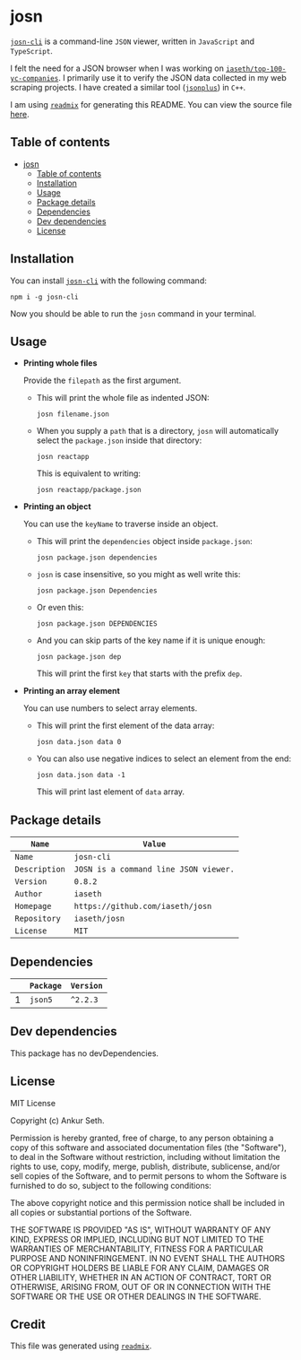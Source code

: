 
# josn
[`josn-cli`](https://www.npmjs.com/package/josn-cli) is a command-line `JSON` viewer, written in `JavaScript` and `TypeScript`.

I felt the need for a JSON browser when I was working on [`iaseth/top-100-yc-companies`](https://github.com/iaseth/top-100-yc-companies).
I primarily use it to verify the JSON data collected in my web scraping projects.
I have created a similar tool ([`jsonplus`](https://github.com/iaseth/jsonplus)) in `C++`.

I am using [`readmix`](https://github.com/iaseth/readmix) for generating this README.
You can view the source file [here](https://github.com/iaseth/josn/blob/master/README.md.rx).


## Table of contents
* [josn](#josn)
    * [Table of contents](#table-of-contents)
    * [Installation](#installation)
    * [Usage](#usage)
    * [Package details](#package-details)
    * [Dependencies](#dependencies)
    * [Dev dependencies](#dev-dependencies)
    * [License](#license)


## Installation
You can install [`josn-cli`](https://www.npmjs.com/package/josn-cli) with the following command:
```
npm i -g josn-cli
```
Now you should be able to run the `josn` command in your terminal.


## Usage
* **Printing whole files**

    Provide the `filepath` as the first argument.
    * This will print the whole file as indented JSON:
        ```
        josn filename.json
        ```
    * When you supply a `path` that is a directory, `josn` will automatically select the `package.json` inside that directory:
        ```
        josn reactapp
        ```
        This is equivalent to writing:
        ```
        josn reactapp/package.json
        ```

* **Printing an object**

    You can use the `keyName` to traverse inside an object.
    * This will print the `dependencies` object inside `package.json`:
        ```
        josn package.json dependencies
        ```
    * `josn` is case insensitive, so you might as well write this:
        ```
        josn package.json Dependencies
        ```
    * Or even this:
        ```
        josn package.json DEPENDENCIES
        ```
    * And you can skip parts of the key name if it is unique enough:
        ```
        josn package.json dep
        ```
        This will print the first `key` that starts with the prefix `dep`.

* **Printing an array element**

    You can use numbers to select array elements.
    * This will print the first element of the data array:
        ```
        josn data.json data 0
        ```
    * You can also use negative indices to select an element from the end:
        ```
        josn data.json data -1
        ```
        This will print last element of `data` array.


## Package details
| `Name`        | `Value`                               |
| ------------- | ------------------------------------- |
| `Name`        | `josn-cli`                            |
| `Description` | `JOSN is a command line JSON viewer.` |
| `Version`     | `0.8.2`                               |
| `Author`      | `iaseth`                              |
| `Homepage`    | `https://github.com/iaseth/josn`      |
| `Repository`  | `iaseth/josn`                         |
| `License`     | `MIT`                                 |



## Dependencies
|     | `Package`   | `Version`   |
| --- | ----------- | ----------- |
| 1   | `json5`     | `^2.2.3`    |



## Dev dependencies
This package has no devDependencies.


## License
MIT License

Copyright (c) Ankur Seth.

Permission is hereby granted, free of charge, to any person obtaining a copy
of this software and associated documentation files (the "Software"), to deal
in the Software without restriction, including without limitation the rights
to use, copy, modify, merge, publish, distribute, sublicense, and/or sell
copies of the Software, and to permit persons to whom the Software is
furnished to do so, subject to the following conditions:

The above copyright notice and this permission notice shall be included in all
copies or substantial portions of the Software.

THE SOFTWARE IS PROVIDED "AS IS", WITHOUT WARRANTY OF ANY KIND, EXPRESS OR
IMPLIED, INCLUDING BUT NOT LIMITED TO THE WARRANTIES OF MERCHANTABILITY,
FITNESS FOR A PARTICULAR PURPOSE AND NONINFRINGEMENT. IN NO EVENT SHALL THE
AUTHORS OR COPYRIGHT HOLDERS BE LIABLE FOR ANY CLAIM, DAMAGES OR OTHER
LIABILITY, WHETHER IN AN ACTION OF CONTRACT, TORT OR OTHERWISE, ARISING FROM,
OUT OF OR IN CONNECTION WITH THE SOFTWARE OR THE USE OR OTHER DEALINGS IN THE
SOFTWARE.


## Credit

This file was generated using [`readmix`](https://github.com/iaseth/readmix).


